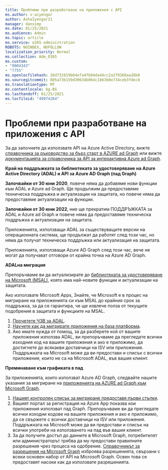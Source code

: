 ```yaml
---
title: Проблеми при разработване на приложения с API
ms.author: v-aiyengar
author: AshaIyengar21
manager: dansimp
ms.date: 01/25/2021
ms.audience: Admin
ms.topic: article
ms.service: o365-administration
ROBOTS: NOINDEX, NOFOLLOW
localization_priority: Normal
ms.collection: Adm_O365
ms.custom:
- "9004343"
- "7755"
ms.openlocfilehash: 26d732819b64efa4fb84da44cc2a279368aa28b0
ms.sourcegitcommit: 605a73b159d30634b064c1b63b0e734ceb3fdec8
ms.translationtype: MT
ms.contentlocale: bg-BG
ms.lasthandoff: 01/25/2021
ms.locfileid: "49974264"
---
```

# <a name="issues-developing-applications-with-apis"></a>Проблеми при разработване на приложения с API

За да започнете да използвате API на Azure Active Directory, вижте [справочника за ръководство за бърз старт в AZURE ad Graph](https://docs.microsoft.com/azure/active-directory/develop/microsoft-graph-intro) или вижте [документацията за справочника за API за интерактивна Azure ad Graph](https://docs.microsoft.com/previous-versions/azure/ad/graph/api/api-catalog).

**Край на поддръжката за библиотеката за удостоверяване на Azure Active Directory (ADAL) и API за Azure AD Graph (пад Graph)**

**Започвайки от 30 юни 2020**, повече няма да добавяме нови функции към ADAL и Azure ad Graph. Ще продължим да предоставяме техническа поддръжка и актуализации на защитата, но повече няма да предоставяме актуализации на функции.

**Започвайки от 30 юни 2022**, ние ще прекратим ПОДДРЪЖКАТА за ADAL и Azure ad Graph и повече няма да предоставяме техническа поддръжка и актуализации на защитата.

Приложенията, използващи ADAL за съществуващите версии на операционната система, ще продължат да работят след този час, но няма да получат техническа поддръжка или актуализация на защитата.

Приложенията, използващи Azure AD Graph след този час, вече не могат да получават отговори от крайна точка на Azure AD Graph.

**ADALна миграция**

Препоръчваме ви да актуализирате до [библиотеката за удостоверяване на Microsoft (MSAL)](https://docs.microsoft.com/azure/active-directory/develop/v2-overview), която има най-новите функции и актуализации на защитата.

Ако използвате Microsoft Apps, Знайте, че Microsoft е в процес на мигриране на приложенията си към MSAL до крайния срок за поддръжка, за да се гарантира, че ще извлече полза от текущите подобрения в защитата и функциите на MSAL.

1. [Прочетете ЧЗВ за ADAL](https://docs.microsoft.com/azure/active-directory/develop/msal-migration#frequently-asked-questions-faq).
1. [Научете как да мигрирате приложения на база платформа](https://docs.microsoft.com/azure/active-directory/develop/msal-migration#frequently-asked-questions-faq).
1. Ако имате нужда от помощ, за да разберете кой от вашите приложения използва ADAL, ви препоръчваме да прегледате всички изходния код на вашите приложения и ако е приложимо, да достигнете до всякакви доставчици на ISV или приложения. Поддръжката на Microsoft може да ви предостави и списък с всички приложения, които не са на Microsoft ADAL, във вашия клиент.

**Преминаване към графиката в пад**

За приложенията, които използват Azure AD Graph, следвайте нашите указания за мигриране на [приложенията на AZURE ad Graph към Microsoft Graph](https://docs.microsoft.com/graph/migrate-azure-ad-graph-overview?view=graph-rest-1.0&preserve-view=true).

1. [Нашият контролен списък за мигриране предоставя първи стъпки](https://docs.microsoft.com/graph/migrate-azure-ad-graph-planning-checklist). 
1. Вашият портал за регистрация на Azure App показва кои приложения използват пад Graph. Препоръчваме ви да прегледате всички изходни кодове на вашите приложения и ако е приложимо, да се свържете с всички доставчици на ISV или приложения. Поддръжката на Microsoft може да ви предостави и списък на всички употреби на използването на пад във вашия клиент.
1. За да получите достъп до данните в Microsoft Graph, потребителят или администраторът трябва да му предостави правилните разрешения чрез процеса на одобрение. [Справочникът за разрешения на Microsoft Graph](https://docs.microsoft.com/graph/permissions-reference?context=graph%2Fapi%2Fbeta&view=graph-rest-beta&preserve-view=true) изброява разрешенията, свързани с всеки основен набор от API на Microsoft Graph. Освен това се предоставят насоки как да използвате разрешенията.
